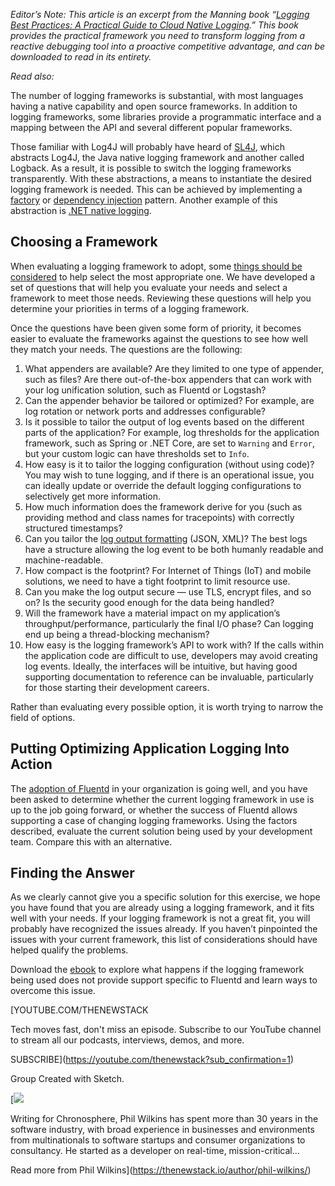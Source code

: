 *Editor’s Note: This article is an excerpt from the Manning book “[Logging Best Practices: A Practical Guide to Cloud Native Logging](https://chronosphere.io/resource/logging-best-practices/).” This book provides the practical framework you need to transform logging from a reactive debugging tool into a proactive competitive advantage, and can be downloaded to read in its entirety.*

*Read also:*

The number of logging frameworks is substantial, with most languages having a native capability and open source frameworks. In addition to logging frameworks, some libraries provide a programmatic interface and a mapping between the API and several different popular frameworks.

Those familiar with Log4J will probably have heard of [SL4J](http://www.slf4j.org?utm_source=sponsored-content&utm_id=TNS), which abstracts Log4J, the Java native logging framework and another called Logback. As a result, it is possible to switch the logging frameworks transparently. With these abstractions, a means to instantiate the desired logging framework is needed. This can be achieved by implementing a [factory](http://mng.bz/KB00?utm_source=sponsored-content&utm_id=TNS) or [dependency injection](http://mng.bz/DxZw?utm_source=sponsored-content&utm_id=TNS) pattern. Another example of this abstraction is [.NET native logging](http://mng.bz/9KV1?utm_source=sponsored-content&utm_id=TNS).

## Choosing a Framework

When evaluating a logging framework to adopt, some [things should be considered](https://chronosphere.io/learn/controlling-log-volume/?utm_source=sponsored-content&utm_id=TNS) to help select the most appropriate one. We have developed a set of questions that will help you evaluate your needs and select a framework to meet those needs. Reviewing these questions will help you determine your priorities in terms of a logging framework.

Once the questions have been given some form of priority, it becomes easier to evaluate the frameworks against the questions to see how well they match your needs. The questions are the following:

1. What appenders are available? Are they limited to one type of appender, such as files? Are there out-of-the-box appenders that can work with your log unification solution, such as Fluentd or Logstash?
2. Can the appender behavior be tailored or optimized? For example, are log rotation or network ports and addresses configurable?
3. Is it possible to tailor the output of log events based on the different parts of the application? For example, log thresholds for the application framework, such as Spring or .NET Core, are set to `Warning` and `Error`, but your custom logic can have thresholds set to `Info`.
4. How easy is it to tailor the logging configuration (without using code)? You may wish to tune logging, and if there is an operational issue, you can ideally update or override the default logging configurations to selectively get more information.
5. How much information does the framework derive for you (such as providing method and class names for tracepoints) with correctly structured timestamps?
6. Can you tailor the [log output formatting](https://chronosphere.io/learn/what-is-log-file-and-log-data/?utm_source=sponsored-content&utm_id=TNS) (JSON, XML)? The best logs have a structure allowing the log event to be both humanly readable and machine-readable.
7. How compact is the footprint? For Internet of Things (IoT) and mobile solutions, we need to have a tight footprint to limit resource use.
8. Can you make the log output secure — use TLS, encrypt files, and so on? Is the security good enough for the data being handled?
9. Will the framework have a material impact on my application’s throughput/performance, particularly the final I/O phase? Can logging end up being a thread-blocking mechanism?
10. How easy is the logging framework’s API to work with? If the calls within the application code are difficult to use, developers may avoid creating log events. Ideally, the interfaces will be intuitive, but having good supporting documentation to reference can be invaluable, particularly for those starting their development careers.

Rather than evaluating every possible option, it is worth trying to narrow the field of options.

## Putting Optimizing Application Logging Into Action

The [adoption of Fluentd](https://chronosphere.io/learn/fluent-bit-vs-fluentd/?utm_source=sponsored-content&utm_id=TNS) in your organization is going well, and you have been asked to determine whether the current logging framework in use is up to the job going forward, or whether the success of Fluentd allows supporting a case of changing logging frameworks. Using the factors described, evaluate the current solution being used by your development team. Compare this with an alternative.

## Finding the Answer

As we clearly cannot give you a specific solution for this exercise, we hope you have found that you are already using a logging framework, and it fits well with your needs. If your logging framework is not a great fit, you will probably have recognized the issues already. If you haven’t pinpointed the issues with your current framework, this list of considerations should have helped qualify the problems.

Download the [ebook](https://chronosphere.io/resource/logging-best-practices/?utm_source=sponsored-content&utm_id=TNS) to explore what happens if the logging framework being used does not provide support specific to Fluentd and learn ways to overcome this issue.

[YOUTUBE.COM/THENEWSTACK

Tech moves fast, don't miss an episode. Subscribe to our YouTube
channel to stream all our podcasts, interviews, demos, and more.

SUBSCRIBE](https://youtube.com/thenewstack?sub_confirmation=1)

Group
Created with Sketch.

[![](https://cdn.thenewstack.io/media/2025/05/c3489f3d-cropped-ba30d14d-phil-wilkins.jpeg)

Writing for Chronosphere, Phil Wilkins has spent more than 30 years in the software industry, with broad experience in businesses and environments from multinationals to software startups and consumer organizations to consultancy. He started as a developer on real-time, mission-critical...

Read more from Phil Wilkins](https://thenewstack.io/author/phil-wilkins/)